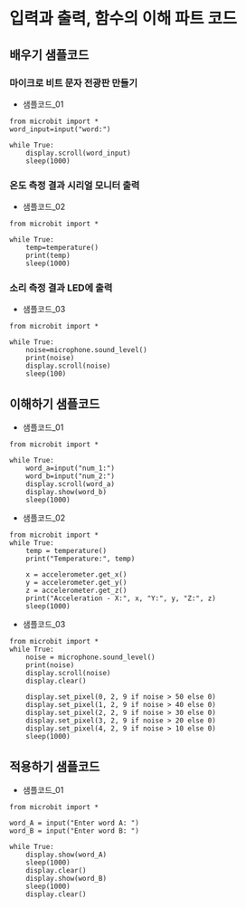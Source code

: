 # 입력과 출력, 함수의 이해 파트 코드
## 배우기 샘플코드
### 마이크로 비트 문자 전광판 만들기
* 샘플코드_01
```
from microbit import *
word_input=input("word:")

while True:
    display.scroll(word_input)
    sleep(1000)
```

### 온도 측정 결과 시리얼 모니터 출력
* 샘플코드_02
```
from microbit import *

while True:
    temp=temperature()
    print(temp)
    sleep(1000)
```

### 소리 측정 결과 LED에 출력
* 샘플코드_03
```
from microbit import *

while True:
    noise=microphone.sound_level()
    print(noise)
    display.scroll(noise)
    sleep(100)
```

## 이해하기 샘플코드
* 샘플코드_01
```
from microbit import *

while True:
    word_a=input("num_1:")
    word_b=input("num_2:")
    display.scroll(word_a)
    display.show(word_b)
    sleep(1000)
```

* 샘플코드_02
```
from microbit import *
while True:
    temp = temperature()
    print("Temperature:", temp)
    
    x = accelerometer.get_x()
    y = accelerometer.get_y()
    z = accelerometer.get_z()
    print("Acceleration - X:", x, "Y:", y, "Z:", z)
    sleep(1000)
```

* 샘플코드_03
```
from microbit import *
while True:
    noise = microphone.sound_level()
    print(noise)
    display.scroll(noise)
    display.clear()
 
    display.set_pixel(0, 2, 9 if noise > 50 else 0)
    display.set_pixel(1, 2, 9 if noise > 40 else 0)
    display.set_pixel(2, 2, 9 if noise > 30 else 0)
    display.set_pixel(3, 2, 9 if noise > 20 else 0)
    display.set_pixel(4, 2, 9 if noise > 10 else 0)
    sleep(1000)
```

## 적용하기 샘플코드
* 샘플코드_01
```
from microbit import *

word_A = input("Enter word A: ")
word_B = input("Enter word B: ")

while True:
    display.show(word_A)
    sleep(1000)
    display.clear()
    display.show(word_B)
    sleep(1000)
    display.clear()
```
